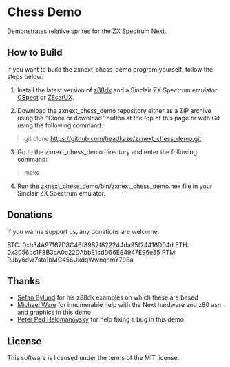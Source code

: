 # Chess Demo

Demonstrates relative sprites for the ZX Spectrum Next.

## How to Build

If you want to build the zxnext_chess_demo program yourself, follow the steps below:

1. Install the latest version of [z88dk](https://github.com/z88dk/z88dk) and
a Sinclair ZX Spectrum emulator [CSpect](https://dailly.blogspot.com/) or
[ZEsarUX](https://sourceforge.net/projects/zesarux/).

2. Download the zxnext_chess_demo repository either as a ZIP archive using the
"Clone or download" button at the top of this page or with Git using the
following command:

> git clone https://github.com/headkaze/zxnext_chess_demo.git

3. Go to the zxnext_chess_demo directory and enter the following command:

> make

4. Run the zxnext_chess_demo/bin/zxnext_chess_demo.nex file in your
Sinclair ZX Spectrum emulator.

## Donations

If you wanna support us, any donations are welcome:

BTC: 0xb34A97167D8C46f89B2f822244da95f24416D04d
ETH: 0x3056bc1F8B3cA0c22DAbbE1cdD66EE4947E96e55
RTM: RJby6dvr7sta1bMC456UkdqWwnqhmY79Ba

## Thanks

- [Sefan Bylund](https://github.com/stefanbylund) for his z88dk examples on which these are based
- [Michael Ware](https://www.rustypixels.uk/) for innumerable help with the Next hardware and z80 asm and graphics in this demo
- [Peter Ped Helcmanovsky](https://github.com/ped7g) for help fixing a bug in this demo

## License

This software is licensed under the terms of the MIT license.
